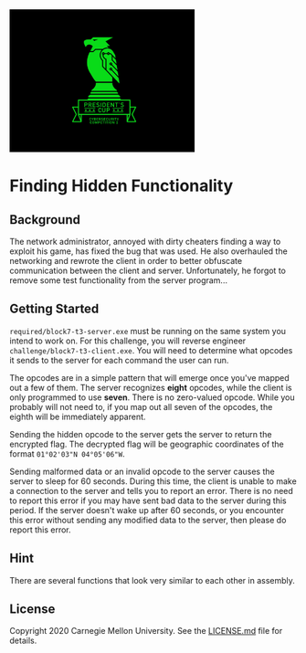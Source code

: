 <img src="../../logo.png" height="250px"/>

# Finding Hidden Functionality

## Background

The network administrator, annoyed with dirty cheaters finding a way to exploit his game, has fixed the bug that was
used. He also overhauled the networking and rewrote the client in order to better obfuscate communication between the
client and server. Unfortunately, he forgot to remove some test functionality from the server program...

## Getting Started

`required/block7-t3-server.exe` must be running on the same system you intend to work on. For this challenge, you will
reverse engineer `challenge/block7-t3-client.exe`. You will need to determine what opcodes it sends to the server for
each command the user can run.

The opcodes are in a simple pattern that will emerge once you've mapped out a few of them. The server recognizes
**eight** opcodes, while the client is only programmed to use **seven**. There is no zero-valued opcode. While you
probably will not need to, if you map out all seven of the opcodes, the eighth will be immediately apparent. 

Sending the hidden opcode to the server gets the server to return the encrypted flag. The decrypted flag will be
geographic coordinates of the format `01°02'03"N 04°05'06"W`.

Sending malformed data or an invalid opcode to the server causes the server to sleep for 60 seconds. During this time,
the client is unable to make a connection to the server and tells you to report an error. There is no need to report
this error if you may have sent bad data to the server during this period. If the server doesn't wake up after 60
seconds, or you encounter this error without sending any modified data to the server, then please do report this error.

## Hint

There are several functions that look very similar to each other in assembly.

## License
Copyright 2020 Carnegie Mellon University. See the [LICENSE.md](../../LICENSE.md) file for details.